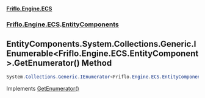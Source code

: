 #### [Friflo.Engine.ECS](index.md#'index')
### [Friflo.Engine.ECS](Friflo.Engine.ECS.md#'Friflo.Engine.ECS').[EntityComponents](EntityComponents.md#'Friflo.Engine.ECS.EntityComponents')

## EntityComponents.System.Collections.Generic.IEnumerable<Friflo.Engine.ECS.EntityComponent>.GetEnumerator() Method

```csharp
System.Collections.Generic.IEnumerator<Friflo.Engine.ECS.EntityComponent> System.Collections.Generic.IEnumerable<Friflo.Engine.ECS.EntityComponent>.GetEnumerator();
```

Implements [GetEnumerator()](https://docs.microsoft.com/en-us/dotnet/api/System.Collections.Generic.IEnumerable-1.GetEnumerator#'System.Collections.Generic.IEnumerable`1.GetEnumerator')